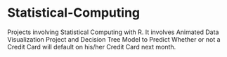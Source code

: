 # Statistical-Computing
Projects involving Statistical Computing with  R. It involves Animated Data Visualization Project and Decision Tree Model to Predict Whether or not a Credit Card will default on his/her Credit Card next month.
